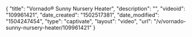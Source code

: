 {
    "title": "Vornado&reg; Sunny Nursery Heater",
    "description": "",
    "videoid": "109961421",
    "date_created": "1502517381",
    "date_modified": "1504247454",
    "type": "captivate",
    "layout": "video",
    "url": "\/v\/vornado-sunny-nursery-heater\/109961421"
}